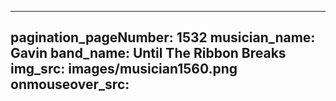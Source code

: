 ------
pagination_pageNumber: 1532
musician_name: Gavin
band_name: Until The Ribbon Breaks
img_src: images/musician1560.png
onmouseover_src: 
------